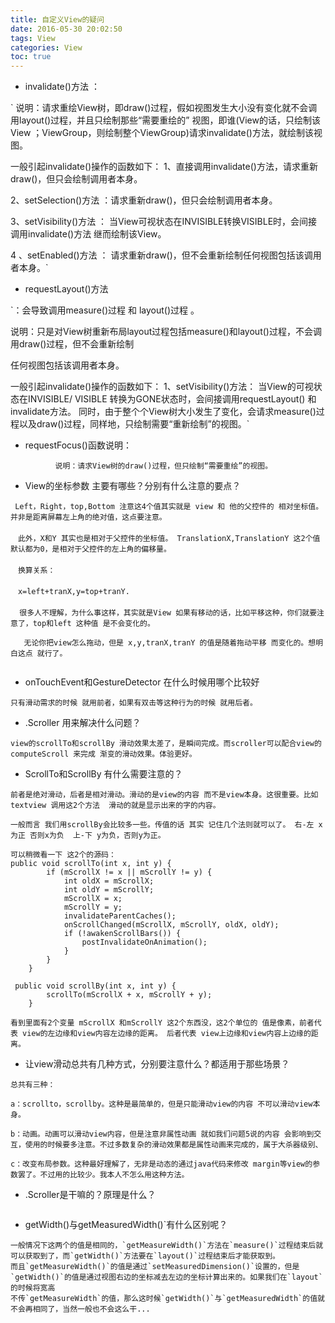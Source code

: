 ```yaml
---
title: 自定义View的疑问
date: 2016-05-30 20:02:50
tags: View
categories: View
toc: true 
---
```

- invalidate()方法 ：

`   说明：请求重绘View树，即draw()过程，假如视图发生大小没有变化就不会调用layout()过程，并且只绘制那些“需要重绘的”
视图，即谁(View的话，只绘制该View ；ViewGroup，则绘制整个ViewGroup)请求invalidate()方法，就绘制该视图。
 
   一般引起invalidate()操作的函数如下：
   1、直接调用invalidate()方法，请求重新draw()，但只会绘制调用者本身。
   
   2、setSelection()方法 ：请求重新draw()，但只会绘制调用者本身。
   
   3、setVisibility()方法 ： 当View可视状态在INVISIBLE转换VISIBLE时，会间接调用invalidate()方法 继而绘制该View。
  
   4 、setEnabled()方法 ： 请求重新draw()，但不会重新绘制任何视图包括该调用者本身。`

<!-- more-->

- requestLayout()方法 


 
`：会导致调用measure()过程 和 layout()过程 。
 
说明：只是对View树重新布局layout过程包括measure()和layout()过程，不会调用draw()过程，但不会重新绘制

任何视图包括该调用者本身。
 
 一般引起invalidate()操作的函数如下：
 1、setVisibility()方法：
 当View的可视状态在INVISIBLE/ VISIBLE 转换为GONE状态时，会间接调用requestLayout() 和invalidate方法。
 同时，由于整个个View树大小发生了变化，会请求measure()过程以及draw()过程，同样地，只绘制需要“重新绘制”的视图。`
    
 
-  requestFocus()函数说明：
```
          说明：请求View树的draw()过程，但只绘制“需要重绘”的视图。
```
- View的坐标参数 主要有哪些？分别有什么注意的要点？

```
 Left，Right，top,Bottom 注意这4个值其实就是 view 和 他的父控件的 相对坐标值。 并非是距离屏幕左上角的绝对值，这点要注意。
　
　此外，X和Y 其实也是相对于父控件的坐标值。 TranslationX,TranslationY 这2个值 默认都为0，是相对于父控件的左上角的偏移量。
　
　换算关系：
　
　x=left+tranX,y=top+tranY.
　 
  很多人不理解，为什么事这样，其实就是View 如果有移动的话，比如平移这种，你们就要注意了，top和left 这种值 是不会变化的。
   
   无论你把view怎么拖动，但是 x,y,tranX,tranY 的值是随着拖动平移 而变化的。想明白这点 就行了。
   
```
- onTouchEvent和GestureDetector 在什么时候用哪个比较好

```
只有滑动需求的时候 就用前者，如果有双击等这种行为的时候 就用后者。

```
- .Scroller 用来解决什么问题？

```
view的scrollTo和scrollBy 滑动效果太差了，是瞬间完成。而scroller可以配合view的computeScroll 来完成 渐变的滑动效果。体验更好。

```
- ScrollTo和ScrollBy 有什么需要注意的？

```
前者是绝对滑动，后者是相对滑动。滑动的是view的内容 而不是view本身。这很重要。比如textview 调用这2个方法  滑动的就是显示出来的字的内容。

一般而言 我们用scrollBy会比较多一些。传值的话 其实 记住几个法则就可以了。 右-左 x为正 否则x为负  上-下 y为负，否则y为正。

可以稍微看一下 这2个的源码：
public void scrollTo(int x, int y) {
        if (mScrollX != x || mScrollY != y) {
            int oldX = mScrollX;
            int oldY = mScrollY;
            mScrollX = x;
            mScrollY = y;
            invalidateParentCaches();
            onScrollChanged(mScrollX, mScrollY, oldX, oldY);
            if (!awakenScrollBars()) {
                postInvalidateOnAnimation();
            }
        }
    }

 public void scrollBy(int x, int y) {
        scrollTo(mScrollX + x, mScrollY + y);
    }

看到里面有2个变量 mScrollX 和mScrollY 这2个东西没，这2个单位的 值是像素，前者代表 view的左边缘和view内容左边缘的距离。 后者代表 view上边缘和view内容上边缘的距离。

```
- 让view滑动总共有几种方式，分别要注意什么？都适用于那些场景？

```
总共有三种：

a：scrollto，scrollby。这种是最简单的，但是只能滑动view的内容 不可以滑动view本身。

b：动画。动画可以滑动view内容，但是注意非属性动画 就如我们问题5说的内容 会影响到交互，使用的时候要多注意。不过多数复杂的滑动效果都是属性动画来完成的，属于大杀器级别、

c：改变布局参数。这种最好理解了，无非是动态的通过java代码来修改 margin等view的参数罢了。不过用的比较少。我本人不怎么用这种方法。

```
- .Scroller是干嘛的？原理是什么？

```
```

- getWidth()与getMeasuredWidth()`有什么区别呢？ 

```
一般情况下这两个的值是相同的，`getMeasureWidth()`方法在`measure()`过程结束后就可以获取到了，而`getWidth()`方法要在`layout()`过程结束后才能获取到。
而且`getMeasureWidth()`的值是通过`setMeasuredDimension()`设置的，但是`getWidth()`的值是通过视图右边的坐标减去左边的坐标计算出来的。如果我们在`layout`的时候将宽高
不传`getMeasureWidth`的值，那么这时候`getWidth()`与`getMeasuredWidth`的值就不会再相同了，当然一般也不会这么干...

```

